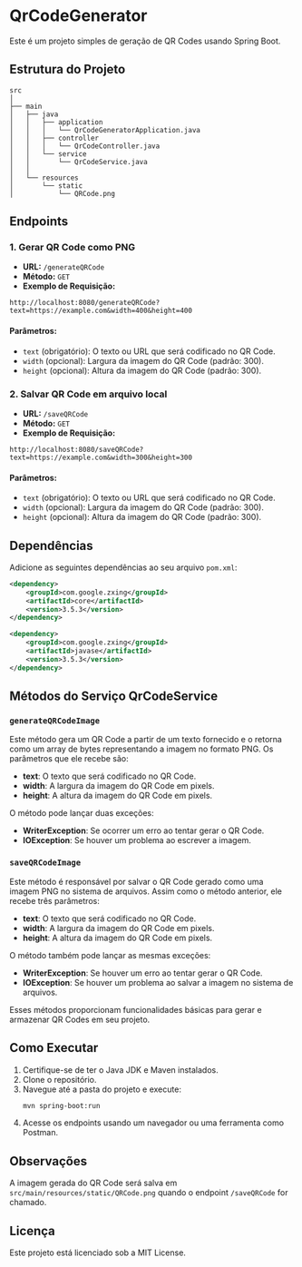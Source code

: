 

# QrCodeGenerator

Este é um projeto simples de geração de QR Codes usando Spring Boot.

## Estrutura do Projeto

```
src
│
├── main
│   ├── java
│   │   ├── application
│   │   │   └── QrCodeGeneratorApplication.java
│   │   ├── controller
│   │   │   └── QrCodeController.java
│   │   └── service
│   │       └── QrCodeService.java
│   │
│   └── resources
│       └── static
│           └── QRCode.png

```

## Endpoints

### 1. Gerar QR Code como PNG
- **URL:** `/generateQRCode`
- **Método:** `GET`
- **Exemplo de Requisição:**
```
http://localhost:8080/generateQRCode?text=https://example.com&width=400&height=400
```

#### Parâmetros:
- `text` (obrigatório): O texto ou URL que será codificado no QR Code.
- `width` (opcional): Largura da imagem do QR Code (padrão: 300).
- `height` (opcional): Altura da imagem do QR Code (padrão: 300).

### 2. Salvar QR Code em arquivo local
- **URL:** `/saveQRCode`
- **Método:** `GET`
- **Exemplo de Requisição:**
```
http://localhost:8080/saveQRCode?text=https://example.com&width=300&height=300
```

#### Parâmetros:
- `text` (obrigatório): O texto ou URL que será codificado no QR Code.
- `width` (opcional): Largura da imagem do QR Code (padrão: 300).
- `height` (opcional): Altura da imagem do QR Code (padrão: 300).

## Dependências
Adicione as seguintes dependências ao seu arquivo `pom.xml`:

```xml
<dependency>
    <groupId>com.google.zxing</groupId>
    <artifactId>core</artifactId>
    <version>3.5.3</version>
</dependency>

<dependency>
    <groupId>com.google.zxing</groupId>
    <artifactId>javase</artifactId>
    <version>3.5.3</version>
</dependency>
```

## Métodos do Serviço QrCodeService

### `generateQRCodeImage`

Este método gera um QR Code a partir de um texto fornecido e o retorna como um array de bytes representando a imagem no formato PNG. Os parâmetros que ele recebe são:

- **text**: O texto que será codificado no QR Code.
- **width**: A largura da imagem do QR Code em pixels.
- **height**: A altura da imagem do QR Code em pixels.

O método pode lançar duas exceções:
- **WriterException**: Se ocorrer um erro ao tentar gerar o QR Code.
- **IOException**: Se houver um problema ao escrever a imagem.

### `saveQRCodeImage`

Este método é responsável por salvar o QR Code gerado como uma imagem PNG no sistema de arquivos. Assim como o método anterior, ele recebe três parâmetros:

- **text**: O texto que será codificado no QR Code.
- **width**: A largura da imagem do QR Code em pixels.
- **height**: A altura da imagem do QR Code em pixels.

O método também pode lançar as mesmas exceções:
- **WriterException**: Se houver um erro ao tentar gerar o QR Code.
- **IOException**: Se houver um problema ao salvar a imagem no sistema de arquivos.

Esses métodos proporcionam funcionalidades básicas para gerar e armazenar QR Codes em seu projeto.

## Como Executar
1. Certifique-se de ter o Java JDK e Maven instalados.
2. Clone o repositório.
3. Navegue até a pasta do projeto e execute:
   ```bash
   mvn spring-boot:run
   ```
4. Acesse os endpoints usando um navegador ou uma ferramenta como Postman.

## Observações
A imagem gerada do QR Code será salva em `src/main/resources/static/QRCode.png` quando o endpoint `/saveQRCode` for chamado.

## Licença

Este projeto está licenciado sob a MIT License.

